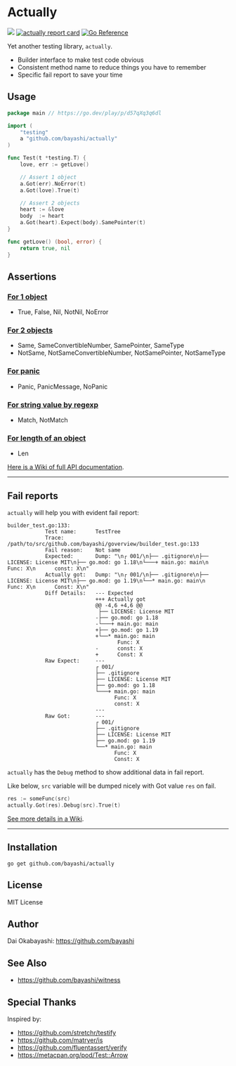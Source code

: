 # Actually

<a href="https://github.com/bayashi/actually/actions"><img src="https://github.com/bayashi/actually/workflows/main/badge.svg?_t=1681289447"/></a>
<a href="https://goreportcard.com/report/github.com/bayashi/actually" title="actually report card" target="_blank"><img src="https://goreportcard.com/badge/github.com/bayashi/actually" alt="actually report card"></a>
<a href="https://pkg.go.dev/github.com/bayashi/actually" target="_blank"><img src="https://pkg.go.dev/badge/github.com/bayashi/actually.svg" alt="Go Reference"></a>

Yet another testing library, `actually`.

* Builder interface to make test code obvious
* Consistent method name to reduce things you have to remember
* Specific fail report to save your time

## Usage

```go
package main // https://go.dev/play/p/d57qXq3q6dl

import (
    "testing"
    a "github.com/bayashi/actually"
)

func Test(t *testing.T) {
    love, err := getLove()

    // Assert 1 object
    a.Got(err).NoError(t)
    a.Got(love).True(t)

    // Assert 2 objects
    heart := &love
    body  := heart
    a.Got(heart).Expect(body).SamePointer(t)
}

func getLove() (bool, error) {
    return true, nil
}
```

## Assertions

### [For 1 object](https://github.com/bayashi/actually/wiki/All-assertion-methods#assertion-for-1-object)

* True, False, Nil, NotNil, NoError

### [For 2 objects](https://github.com/bayashi/actually/wiki/All-assertion-methods#assertion-for-2-objects)

* Same, SameConvertibleNumber, SamePointer, SameType
* NotSame, NotSameConvertibleNumber, NotSamePointer, NotSameType

### [For panic](https://github.com/bayashi/actually/wiki/All-assertion-methods#assertion-for-panic)

* Panic, PanicMessage, NoPanic

### [For string value by regexp](https://github.com/bayashi/actually/wiki/All-assertion-methods#assertion-for-string-value-by-regexp)

* Match, NotMatch

### [For length of an object](https://github.com/bayashi/actually/wiki/All-assertion-methods#assertion-for-length-of-an-object)

* Len

[Here is a Wiki of full API documentation](https://github.com/bayashi/actually/wiki).

-----

## Fail reports

`actually` will help you with evident fail report:

```
builder_test.go:133:
            Test name:      TestTree
            Trace:          /path/to/src/github.com/bayashi/goverview/builder_test.go:133
            Fail reason:    Not same
            Expected:       Dump: "\n┌ 001/\n├── .gitignore\n├── LICENSE: License MIT\n├── go.mod: go 1.18\n└───+ main.go: main\n      Func: X\n      const: X\n"
            Actually got:   Dump: "\n┌ 001/\n├── .gitignore\n├── LICENSE: License MIT\n├── go.mod: go 1.19\n└──* main.go: main\n      Func: X\n      Const: X\n"
            Diff Details:   --- Expected
                            +++ Actually got
                            @@ -4,6 +4,6 @@
                             ├── LICENSE: License MIT
                            -├── go.mod: go 1.18
                            -└───+ main.go: main
                            +├── go.mod: go 1.19
                            +└──* main.go: main
                                   Func: X
                            -      const: X
                            +      Const: X
            Raw Expect:     ---
                            ┌ 001/
                            ├── .gitignore
                            ├── LICENSE: License MIT
                            ├── go.mod: go 1.18
                            └───+ main.go: main
                                  Func: X
                                  const: X
                            ---
            Raw Got:        ---
                            ┌ 001/
                            ├── .gitignore
                            ├── LICENSE: License MIT
                            ├── go.mod: go 1.19
                            └──* main.go: main
                                  Func: X
                                  Const: X
```

`actually` has the `Debug` method to show additional data in fail report.

Like below, `src` variable will be dumped nicely with Got value `res` on fail.

```go
res := someFunc(src)
actually.Got(res).Debug(src).True(t)
```

[See more details in a Wiki](https://github.com/bayashi/actually/wiki).

-----

## Installation

    go get github.com/bayashi/actually

## License

MIT License

## Author

Dai Okabayashi: https://github.com/bayashi

## See Also

* https://github.com/bayashi/witness

## Special Thanks

Inspired by:

* https://github.com/stretchr/testify
* https://github.com/matryer/is
* https://github.com/fluentassert/verify
* https://metacpan.org/pod/Test::Arrow
